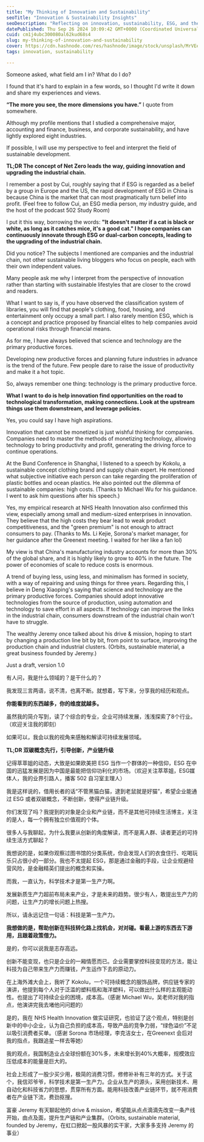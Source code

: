 ```yaml
---
title: "My Thinking of Innovation and Sustainability"
seoTitle: "Innovation & Sustainability Insights"
seoDescription: "Reflecting on innovation, sustainability, ESG, and the intersection of technology and business efficiency for industry growth"
datePublished: Thu Sep 26 2024 10:09:42 GMT+0000 (Coordinated Universal Time)
cuid: cm1j4ubc300080al62kud68s4
slug: my-thinking-of-innovation-and-sustainability
cover: https://cdn.hashnode.com/res/hashnode/image/stock/unsplash/MrVEedTZLwM/upload/4b36119c69b975e222a8abd552932b92.jpeg
tags: innovation, sustainability

---
```


Someone asked, what field am I in? What do I do?

I found that it's hard to explain in a few words, so I thought I'd write it down and share my experiences and views.

**“The more you see, the more dimensions you have.”** I quote from somewhere.

Although my profile mentions that I studied a comprehensive major, accounting and finance, business, and corporate sustainability, and have lightly explored eight industries.

If possible, I will use my perspective to feel and interpret the field of sustainable development.

**TL;DR The concept of Net Zero leads the way, guiding innovation and upgrading the industrial chain.**

I remember a post by Cui, roughly saying that if ESG is regarded as a belief by a group in Europe and the US, the rapid development of ESG in China is because China is the market that can most pragmatically turn belief into profit. (Feel free to follow Cui, an ESG media person, my industry guide, and the host of the podcast 502 Study Room)

I put it this way, borrowing the words: **"It doesn't matter if a cat is black or white, as long as it catches mice, it's a good cat." I hope companies can continuously innovate through ESG or dual-carbon concepts, leading to the upgrading of the industrial chain.**

Did you notice? The subjects I mentioned are companies and the industrial chain, not other sustainable living bloggers who focus on people, each with their own independent values.

Many people ask me why I interpret from the perspective of innovation rather than starting with sustainable lifestyles that are closer to the crowd and readers.

What I want to say is, if you have observed the classification system of libraries, you will find that people's clothing, food, housing, and entertainment only occupy a small part. I also rarely mention ESG, which is a concept and practice proposed by financial elites to help companies avoid operational risks through financial means.

As for me, I have always believed that science and technology are the primary productive forces.

Developing new productive forces and planning future industries in advance is the trend of the future. Few people dare to raise the issue of productivity and make it a hot topic.

So, always remember one thing: technology is the primary productive force.

**What I want to do is help innovation find opportunities on the road to technological transformation, making connections. Look at the upstream things use them downstream, and leverage policies.**

Yes, you could say I have high aspirations.

Innovation that cannot be monetized is just wishful thinking for companies. Companies need to master the methods of monetizing technology, allowing technology to bring productivity and profit, generating the driving force to continue operations.

At the Bund Conference in Shanghai, I listened to a speech by Kokolu, a sustainable concept clothing brand and supply chain expert. He mentioned what subjective initiative each person can take regarding the proliferation of plastic bottles and ocean plastics. He also pointed out the dilemma of sustainable companies: high costs. (Thanks to Michael Wu for his guidance. I went to ask him questions after his speech.)

Yes, my empirical research at NHS Health Innovation also confirmed this view, especially among small and medium-sized enterprises in innovation. They believe that the high costs they bear lead to weak product competitiveness, and the "green premium" is not enough to attract consumers to pay. (Thanks to Ms. Li Kejie, Sorona's market manager, for her guidance after the Greenext meeting. I waited for her like a fan lol)

My view is that China's manufacturing industry accounts for more than 30% of the global share, and it is highly likely to grow to 40% in the future. The power of economies of scale to reduce costs is enormous.

A trend of buying less, using less, and minimalism has formed in society, with a way of repairing and using things for three years. Regarding this, I believe in Deng Xiaoping's saying that science and technology are the primary productive forces. Companies should adopt innovative technologies from the source of production, using automation and technology to save effort in all aspects. If technology can improve the links in the industrial chain, consumers downstream of the industrial chain won't have to struggle.

The wealthy Jeremy once talked about his drive & mission, hoping to start by changing a production line bit by bit, from point to surface, improving the production chain and industrial clusters. (Orbits, sustainable material, a great business founded by Jeremy.)

Just a draft, version 1.0

有人问，我是什么领域的？是干什么的？

我发现三言两语，说不清，也离不断。就想着，写下来，分享我的经历和观点。

**你能看到的东西越多，你的维度就越多。**

虽然我的简介写到，读了个综合的专业，企业可持续发展，浅浅探索了8个行业。（欢迎关注我的即刻）

如果可以，我会以我的视角来感触和解读可持续发展领域。

**TL;DR 双碳概念先行，引导创新，产业链升级**

记得萃萃姐的动态，大致是如果欧美把 ESG 当作一个群体的一种信仰，ESG 在中国的迅猛发展是因为中国是最能把信仰功利化的市场。（欢迎关注萃萃姐，ESG媒体人，我的业界引路人，播客 502 自习室主理人）

我是这样说的，借用长者的话“不管黑猫白猫，逮到老鼠就是好猫”，希望企业能通过 ESG 或者双碳概念，不断创新，使得产业链升级。

你们发现了吗？我提到的对象是企业和产业链，而不是其他可持续生活博主，关注的是人，每一个拥有独立价值观的个体。

很多人与我聊起，为什么我要从创新的角度解读，而不是离人群、读者更近的可持续生活方式聊起？

我想说的是，如果你观察过图书馆的分类系统，你会发现人们的衣食住行、吃喝玩乐只占很小的一部分。我也不太提起 ESG，那是通过金融的手段，让企业规避经营风险，是金融精英们提出的概念和实操。

而我，一直认为，科学技术才是第一生产力啊。

发展新质生产力超前布局未来产业，才是未来的趋势。很少有人，敢提出生产力的问题，让生产力的增长问题上热搜。

所以，请永远记住一句话：科技是第一生产力。

**我想做的是，帮助创新在科技转化路上找机会，对对碰。看最上游的东西去下游用，且跟着政策借力。**

是的，你可以说我是志存高远。

创新不能变现，也只是企业的一厢情愿而已。企业需要掌控科技变现的方法，能让科技为自己带来生产力而赚钱，产生运作下去的原动力。

在上海外滩大会上，我听了 Kokolu，一个可持续概念的服饰品牌，供应链专家的演讲，他提到每个人对于泛滥的塑料瓶和海洋塑料，可以做出什么样的主观能动性。也提出了可持续企业的困境，成本高。（感谢 Michael Wu，吴老师对我的指点，他演讲完我去堵他问问题的）

是的，我在 NHS Health Innovation 做实证研究，也验证了这个观点，特别是创新中的中小企业，认为自己负担的成本高，导致产品的竞争力弱，“绿色溢价”不足以吸引消费者买单。（感谢 Sorona 市场经理，李克洁女士，在Greenext 会后对我的指点，我跟追星一样去等她）

我的观点，我国制造业占全球份额在30%多，未来增长到40%大概率，规模效应压低成本的能量是巨大的。

社会上形成了一股少买少用，极简的消费习惯，修修补补有三年的方式。关于这个，我信邓爷爷，科学技术是第一生产力。企业从生产的源头，采用创新技术、用自动化和科技省力的思想，贯穿所有方面。能用科技改善产业链环节，就不用消费者在产业链下流，费劲抠搜。

富豪 Jeremy 有天聊起他的 drive & mission，希望能从点点滴滴先改变一条产线开始，由点及面，提升生产链和产业集群。（Orbits, sustainable material, founded by Jeremy，在虹口掀起一股风暴的实干家，大家多多支持 Jeremy 的事业）